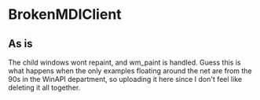 # BrokenMDIClient
As is
---
The child windows wont repaint, and wm_paint is handled. Guess this is what happens when the only examples floating around the net are from the 90s in the WinAPI department, so uploading it here since I don't feel like deleting it all together.
